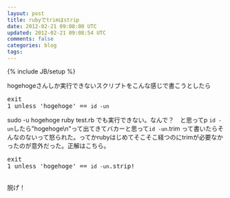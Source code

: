 ```yaml
---
layout: post
title: rubyでtrimはstrip
date: 2012-02-21 09:08:00 UTC
updated: 2012-02-21 09:08:54 UTC
comments: false
categories: blog
tags: 
---
```

{% include JB/setup %}

hogehogeさんしか実行できないスクリプトをこんな感じで書こうとしたら<br /><pre class="brush:ruby">exit 1 unless 'hogehoge' == `id -un`</pre>sudo -u hogehoge ruby test.rb でも実行できない。なんで？　と思ってp `id -un`したら"hogehoge\n"って出てきてバカーと思って`id -un`.trim って書いたらそんなのないって怒られた。ってかrubyはじめてそこそこ経つのにtrimが必要なかったのが意外だった。正解はこちら。<br /><pre class="brush:ruby">exit 1 unless 'hogehoge' == `id -un`.strip!</pre><br />脱げ！